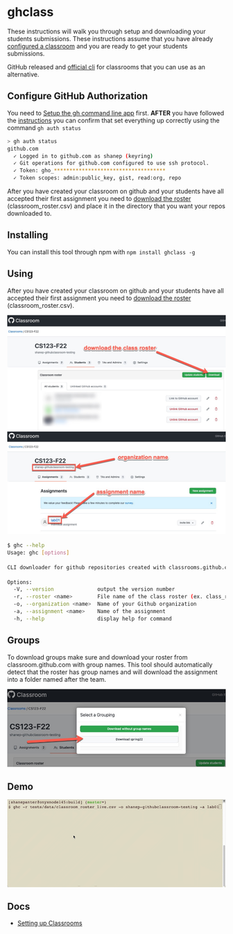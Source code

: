 # ghclass

These instructions will walk you through setup and downloading your students submissions.
These instructions assume that you have already [configured a classroom](https://shanepanter.com/teaching/github-classroom-setup.html) and you are ready to get your students submissions.

GitHub released and [official cli](https://github.com/github/gh-classroom) for classrooms that you can use as an alternative.

## Configure GitHub Authorization

You need to [Setup the gh command line app](https://shanepanter.com/cs155/configure-github.html) first. **AFTER** you have followed the [instructions](https://shanepanter.com/cs155/configure-github.html) you can confirm that set everything up correctly using the command `gh auth status`

```bash
> gh auth status
github.com
  ✓ Logged in to github.com as shanep (keyring)
  ✓ Git operations for github.com configured to use ssh protocol.
  ✓ Token: gho_************************************
  ✓ Token scopes: admin:public_key, gist, read:org, repo
```

After you have created your classroom on github and your students have all
accepted their first assignment you need to [download the
roster](https://docs.github.com/en/education/manage-coursework-with-github-classroom/teach-with-github-classroom/manage-classrooms#about-classroom-rosters)
(classroom_roster.csv) and place it in the directory that you want your repos
downloaded to.

## Installing

You can install this tool through npm with `npm install ghclass -g`

## Using

After you have created your classroom on github and your students have all accepted their
first assignment you need to [download the roster](https://docs.github.com/en/education/manage-coursework-with-github-classroom/teach-with-github-classroom/manage-classrooms#about-classroom-rosters) (classroom_roster.csv).

![class roster image](media/class-roster.jpg)
![assignment and org](media/assignment-org.jpg)

``` bash
$ ghc --help
Usage: ghc [options]

CLI downloader for github repositories created with classrooms.github.com

Options:
  -V, --version              output the version number
  -r, --roster <name>        File name of the class roster (ex. class_roster.csv)
  -o, --organization <name>  Name of your Github organization
  -a, --assignment <name>    Name of the assignment
  -h, --help                 display help for command
```

## Groups

To download groups make sure and download your roster from classroom.github.com with group names.
This tool should automatically detect that the roster has group names and will download the
assignment into a folder named after the team.

![group names](media/group-names.jpg)

## Demo

![demo](media/demo.gif)

## Docs

- [Setting up Classrooms](https://shanepanter.com/teaching/github-classroom-instructor.html)
